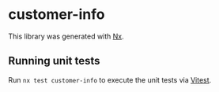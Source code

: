 # customer-info

This library was generated with [Nx](https://nx.dev).

## Running unit tests

Run `nx test customer-info` to execute the unit tests via [Vitest](https://vitest.dev/).
